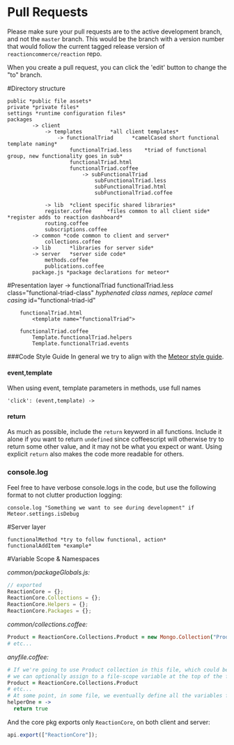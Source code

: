 # Pull Requests
Please make sure your pull requests are to the active development branch, and not the `master` branch. This would be the branch with a version number that would follow the current tagged release version of `reactioncommerce/reaction` repo.

When you create a pull request, you can click the 'edit' button to change the "to" branch. 


#Directory structure

	public *public file assets*
	private *private files*
	settings *runtime configuration files*
	packages
			-> client
				-> templates		 *all client templates*
					-> functionalTriad		*camelCased short functional template naming*
						functionalTriad.less	*triad of functional group, new functionality goes in sub*
						functionalTriad.html
						functionalTriad.coffee
							-> subFunctionalTriad
								subFunctionalTriad.less
								subFunctionalTriad.html
								subFunctionalTriad.coffee
						
				-> lib  *client specific shared libraries*
				register.coffee 	*files common to all client side* *register adds to reaction dashboard*
				routing.coffee
				subscriptions.coffee
			-> common *code common to client and server*
				collections.coffee
			-> lib 		*libraries for server side*
			-> server	*server side code*
				methods.coffee
				publications.coffee
			package.js *package declarations for meteor*
			

#Presentation layer
	-> functionalTriad
		functionalTriad.less
			class="functional-triad-class" *hyphenated class names, replace camel casing*
			id="functional-triad-id"

		functionalTriad.html
			<template name="functionalTriad">

		functionalTriad.coffee
			Template.functionalTriad.helpers
			Template.functionalTriad.events

###Code Style Guide
In general we try to align with the [Meteor style guide](https://github.com/meteor/meteor/wiki/Meteor-Style-Guide).

#### event,template
When using event, template parameters in methods, use full names

	'click': (event,template) ->

#### return
As much as possible, include the `return` keyword in all functions. Include it alone if you want to return `undefined` since coffeescript will otherwise try to return some other value, and it may not be what you expect or want. Using explicit `return` also makes the code more readable for others.

### console.log
Feel free to have verbose console.logs in the code, but use the following format to not clutter production logging:

```
console.log "Something we want to see during development" if Meteor.settings.isDebug
```


#Server layer
	
	functionalMethod *try to follow functional, action*
	functionalAddItem *example*

#Variable Scope & Namespaces

*common/packageGlobals.js:*

```js
// exported
ReactionCore = {};
ReactionCore.Collections = {};
ReactionCore.Helpers = {};
ReactionCore.Packages = {};
```

*common/collections.coffee:*

```coffee
Product = ReactionCore.Collections.Product = new Mongo.Collection("Product")
# etc...
```

*anyfile.coffee:*

```coffee
# If we're going to use Product collection in this file, which could be in core or in an add-on pkg,
# we can optionally assign to a file-scope variable at the top of the file to keep our code short.
Product = ReactionCore.Collections.Product
# etc...
# At some point, in some file, we eventually define all the variables from packageGlobals.js
helperOne = ->
  return true
```

And the core pkg exports only `ReactionCore`, on both client and server:

```js
api.export(["ReactionCore"]);
```
